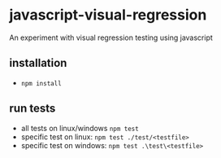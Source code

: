 # javascript-visual-regression
An experiment with visual regression testing using javascript

## installation
* `npm install`

## run tests

* all tests on linux/windows `npm test`
* specific test on linux: `npm test ./test/<testfile>`
* specific test on windows: `npm test .\test\<testfile>`
